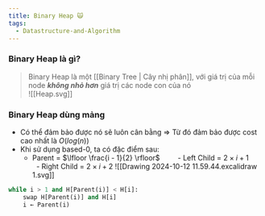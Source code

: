 ```yaml
---
title: Binary Heap 🙀
tags:
  - Datastructure-and-Algorithm
---
```

### Binary Heap là gì?
> Binary Heap là một [[Binary Tree | Cây nhị phân]], với giá trị của mỗi node ***không nhỏ hơn*** giá trị các node con của nó  
![[Heap.svg]]
### Binary Heap dùng mảng
- Có thể đảm bảo được nó sẽ luôn cân bằng => Từ đó đảm bảo được cost cao nhất là $O(log(n))$
- Khi sử dụng based-0, ta có đặc điểm sau:
	- Parent = $\lfloor \frac{i - 1}{2} \rfloor$
        - Left Child = $2\times i + 1$
        - Right Child = $2\times i + 2$
		![[Drawing 2024-10-12 11.59.44.excalidraw 1.svg]]
``` python
while i > 1 and H[Parent(i)] < H[i]: 
	swap H[Parent(i)] and H[i] 
	i ← Parent(i)
```
